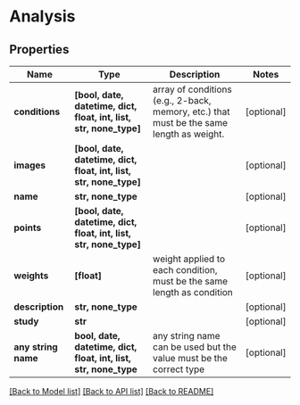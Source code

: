 # Analysis


## Properties
Name | Type | Description | Notes
------------ | ------------- | ------------- | -------------
**conditions** | **[bool, date, datetime, dict, float, int, list, str, none_type]** | array of conditions (e.g., 2-back, memory, etc.) that must be the same length as weight. | [optional] 
**images** | **[bool, date, datetime, dict, float, int, list, str, none_type]** |  | [optional] 
**name** | **str, none_type** |  | [optional] 
**points** | **[bool, date, datetime, dict, float, int, list, str, none_type]** |  | [optional] 
**weights** | **[float]** | weight applied to each condition, must be the same length as condition | [optional] 
**description** | **str, none_type** |  | [optional] 
**study** | **str** |  | [optional] 
**any string name** | **bool, date, datetime, dict, float, int, list, str, none_type** | any string name can be used but the value must be the correct type | [optional]

[[Back to Model list]](../README.md#documentation-for-models) [[Back to API list]](../README.md#documentation-for-api-endpoints) [[Back to README]](../README.md)



